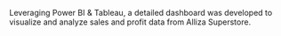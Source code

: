 Leveraging Power BI & Tableau, a detailed dashboard was developed to visualize and analyze sales and profit data from Alliza Superstore.
